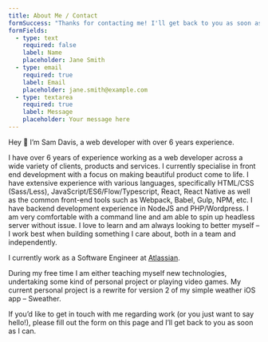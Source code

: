 ```yaml
---
title: About Me / Contact
formSuccess: "Thanks for contacting me! I'll get back to you as soon as possible \U0001F604"
formFields:
  - type: text
    required: false
    label: Name
    placeholder: Jane Smith
  - type: email
    required: true
    label: Email
    placeholder: jane.smith@example.com
  - type: textarea
    required: true
    label: Message
    placeholder: Your message here
---
```

Hey 👋 I’m Sam Davis, a web developer with over 6 years experience.

I have over 6 years of experience working as a web developer across a wide variety of clients, products and services. I currently specialise in front end development with a focus on making beautiful product come to life. I have extensive experience with various languages, specifically HTML/CSS (Sass/Less), JavaScript/ES6/Flow/Typescript, React, React Native as well as the common front-end tools such as Webpack, Babel, Gulp, NPM, etc. I have backend development experience in NodeJS and PHP/Wordpress. I am very comfortable with a command line and am able to spin up headless server without issue. I love to learn and am always looking to better myself – I work best when building something I care about, both in a team and independently.

I currently work as a Software Engineer at [Atlassian](https://www.atlassian.com).

During my free time I am either teaching myself new technologies, undertaking some kind of personal project or playing video games. My current personal project is a rewrite for version 2 of my simple weather iOS app – Sweather. 

If you’d like to get in touch with me regarding work (or you just want to say hello!), please fill out the form on this page and I’ll get back to you as soon as I can.
